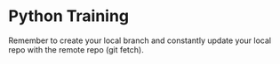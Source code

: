 # Python Training

Remember to create your local branch and constantly update your local repo with the remote repo (git fetch).